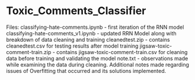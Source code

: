 # Toxic_Comments_Classifier

Files:
classifying-hate-comments.ipynb - first iteration of the RNN model 
classifying-hate-comments_v1.ipynb - updated RRN Model along with breakdown of data cleaning and training
cleanedtest.zip - contains cleanedtest.csv for testing results after model training
jigsaw-toxic-comment-train.zip - contains jigsaw-toxic-comment-train.csv for cleaning data before training and validating the model
note.txt - observations made while examining the data during cleaning. Additional notes made regarding issues of Overfitting that occurred and its solutions implemented.
